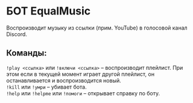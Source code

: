 # БОТ EqualMusic

Воспроизводит музыку из ссылки (прим. YouTube) в голосовой канал Discord.  

## Команды:

`!play <ссылка>` или `!включи <ссылка>` – воспроизводит плейлист. При этом если в текущей момент играет другой плейлист, он останавливается и воспроизводится новый.  
`!kill` или `!умри` – убивает бота.  
`!help` или `!helpme` или `!помоги` – открывает справку по боту.  